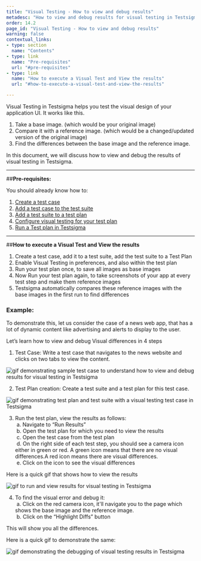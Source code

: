 ```yaml
---
title: "Visual Testing - How to view and debug results"
metadesc: "How to view and debug results for visual testing in Testsigma"
order: 14.2
page_id: "Visual Testing - How to view and debug results"
warning: false
contextual_links:
- type: section
  name: "Contents"
- type: link
  name: "Pre-requisites"
  url: "#pre-requisites"
- type: link
  name: "How to execute a Visual Test and View the results"
  url: "#how-to-execute-a-visual-test-and-view-the-results" 

---
```

Visual Testing in Testsigma helps you test the visual design of your application UI. It works like this.

 1. Take a base image. (which would be your original image)
 2. Compare it with a reference image. (which would be a changed/updated version of the original image)
 3. Find the differences between the base image and the reference image. 

In this document, we will discuss how to view and debug the results of visual testing in Testsigma.

---
##**Pre-requisites:**

You should already know how to:
 1. [Create a test case](https://testsigma.com/docs/test-cases/manage/add-edit-delete/)
 2. [Add a test case to the test suite](https://testsigma.com/docs/test-management/test-suites/overview/)
 3. [Add a test suite to a test plan](https://testsigma.com/docs/test-management/test-plans/manage-test-suites/)
 4. [Configure visual testing for your test plan](https://testsigma.com/docs/visual-testing/configure-test-plan/)
 5. [Run a Test plan in Testsigma](https://testsigma.com/docs/runs/test-plan-executions/)

---
##**How to execute a Visual Test and View the results** 

 1. Create a test case, add it to a test suite, add the test suite to a Test Plan
 2. Enable Visual Testing in preferences, and also within the test plan
 3. Run your test plan once, to save all images as base images
 4. Now Run your test plan again, to take screenshots of your app at every test step and make them reference images
 5. Testsigma automatically compares these reference images with the base images in the first run to find differences

### **Example:**

To demonstrate this, let us consider the case of a news web app, that has a lot of dynamic content like advertising and alerts to display to the user. 

Let’s learn how to view and debug Visual differences in 4 steps

 1. Test Case: Write a test case that navigates to the news website and clicks on two tabs to view the content.

 ![gif demonstrating sample test case to understand how to view and debug results for visual testing in Testsigma](https://docs.testsigma.com/images/view-debug-results/gif-sample-test-case-visual-testing-testsigma.gif)

  2. Test Plan creation: Create a test suite and a test plan for this test case.

![gif demonstrating test plan and test suite with a visual testing test case in Testsigma](https://docs.testsigma.com/images/view-debug-results/gif-test-plan-test-suite-visual-testing-testsigma.gif)

  3. Run the test plan, view the results as follows:<br>
     &nbsp;a.  Navigate to “Run Results”<br>
     &nbsp;b.  Open the test plan for which you need to  view the results<br>
     &nbsp;c.  Open the test case from the test plan<br>
     &nbsp;d.  On the right side of each test step, you should see a camera icon either in green or red. A green icon means that there are no visual differences.A red icon means there are visual differences.<br>
     &nbsp;e.  Click on the icon to see the visual differences<br>

Here is a quick gif that shows how to view the results

![gif to run and view results for visual testing in Testsigma](https://docs.testsigma.com/images/view-debug-results/gif-run-and-view-results-visual-testing-testsigma.gif)

  4. To find the visual error and debug it:<br>
       &nbsp;a. Click on the red camera icon, it'll navigate you to the page which shows the base image and the reference image.<br>
       &nbsp;b. Click on the “Highlight Diffs” button<br>

This will show you all the differences. 

Here is a quick gif to demonstrate the same:

![gif demonstrating the debugging of visual testing results in Testsigma](https://docs.testsigma.com/images/view-debug-results/gif-debug-visual-testing-results-testsigma.gif)
